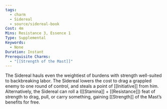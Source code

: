 ```yaml
---
tags:
  - charm
  - Sidereal
  - source/sidereal-book
Cost: 4m
Mins: Resistance 3, Essence 1
Type: Supplemental
Keywords:
  - None
Duration: Instant
Prerequisite Charms:
  - "[[Strength of the Mast]]"
---
```

The Sidereal hauls even the weightiest of burdens with strength well-suited to backbreaking labor. The Sidereal lowers the cost to drag a grappled enemy to one round of control, and steals a point of [[Initiative]] from him. Alternatively, the Sidereal can roll a ([[Stamina]] + [[Resistance]]) feat of strength to drag, pull, or carry something, gaining [[Strength]] of the Mast’s benefits for free.